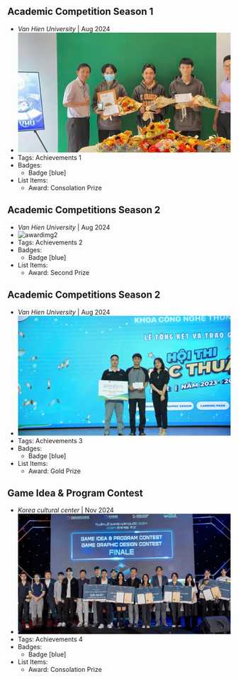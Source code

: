 ## Academic Competition Season 1
- _Van Hien University_ | Aug 2024
- ![awardimg1](../assets/dt1.jpg)
- Tags: Achievements 1
- Badges:
  - Badge [blue]
- List Items:
  - Award: Consolation Prize

## Academic Competitions Season 2
- _Van Hien University_ | Aug 2024
- ![awardimg2](../assets/dt22.jpg)
- Tags: Achievements 2
- Badges:
  - Badge [blue]
- List Items:
  - Award: Second Prize

## Academic Competitions Season 2
- _Van Hien University_ | Aug 2024
- ![awardimg3](../assets/dt3.jpg)
- Tags: Achievements 3
- Badges:
  - Badge [blue]
- List Items:
  - Award: Gold Prize

## Game Idea & Program Contest
- _Korea cultural center_ | Nov 2024
- ![awardimg4](../assets/dt4.jpg)
- Tags: Achievements 4
- Badges:
  - Badge [blue]
- List Items:
  - Award: Consolation Prize